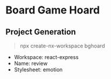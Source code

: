 # Board Game Hoard

## Project Generation

> npx create-nx-workspace bghoard

- Workspace: react-express
- Name: review
- Stylesheet: emotion

